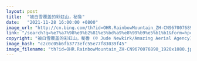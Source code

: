 ```yaml
---
layout: post
title:  "被白雪覆盖的彩虹山，秘鲁"
date:   "2021-11-28 16:00:00 +0800"
image_url: "http://cn.bing.com/th?id=OHR.RainbowMountain_ZH-CN9670076890_1920x1080.jpg&rf=LaDigue_1920x1080.jpg&pid=hp"
link: "/search?q=%e7%a7%98%e9%b2%81%e5%bd%a9%e8%99%b9%e5%b1%b1&form=hpcapt&mkt=zh-cn"
copyright: "被白雪覆盖的彩虹山，秘鲁 (© Jude Newkirk/Amazing Aerial Agency)"
image_hash: "c2c0c05b6fb3773efc55e77f83039f45"
image_filename: "th?id=OHR.RainbowMountain_ZH-CN9670076890_1920x1080.jpg&rf=LaDigue_1920x1080.jpg&pid=hp"
---
```

